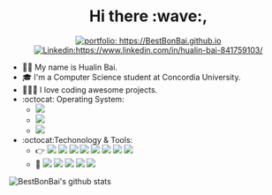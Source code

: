 <h1 align="center"> Hi there :wave:, </h1>

<p align="center">
<a href="https://BestBonBai.github.io"><img src="https://img.shields.io/badge/Portfolio-BestBonBai-informational" alt="portfolio: https://BestBonBai.github.io"></a>
<a href="https://www.linkedin.com/in/hualin-bai-841759103/"><img src="https://img.shields.io/badge/-Best_Bai-%230077B5.svg?&style=flat&logo=linkedin&logoColor=white" alt="Linkedin:https://www.linkedin.com/in/hualin-bai-841759103/"></a>
</p>

- :man_technologist: My name is Hualin Bai.
- 🎓  I'm a Computer Science student at Concordia University. 
- 👨🏻‍💻  I love coding awesome projects. 
- :octocat: Operating System: 
    + [![](https://img.shields.io/badge/Windows-10-blue.svg?style=plastic&logo=windows)](https://shields.io/)
    + [![](https://img.shields.io/badge/Apple-macOS-white.svg?style=plastic&logo=apple)](https://shields.io/)
    + [![](https://img.shields.io/badge/Linux-Ubuntu-orange.svg?style=plastic&logo=Ubuntu)](https://shields.io/)
- :octocat:Techonology & Tools: 
    + :point_right:
     [![](https://img.shields.io/badge/Java-8-success.svg?style=plastic&logo=Java)](https://shields.io/)
     [![](https://img.shields.io/badge/C++-11+-success.svg?style=plastic&logo=C)](https://shields.io/)
     [![](https://img.shields.io/badge/HTML-5-success.svg?style=plastic&logo=HTML5)](https://shields.io/)
     [![](https://img.shields.io/badge/CSS-success.svg?style=plastic&logo=CSS3)](https://shields.io/)
     [![](https://img.shields.io/badge/JavaScript-success.svg?style=plastic&logo=JavaScript)](https://shields.io/)
     [![](https://img.shields.io/badge/MySQL-white.svg?style=plastic&logo=MySQL)](https://shields.io/)
     [![](https://img.shields.io/badge/PHP-7-success.svg?style=plastic&logo=PHP)](https://shields.io/)
     [![](https://img.shields.io/badge/Python-3.6+-success.svg?style=plastic&logo=Python)](https://shields.io/)
    + :whale:
     [![](https://img.shields.io/badge/IntelliJ_IDEA-important.svg?style=plastic&logo=IntelliJ-IDEA)](https://shields.io/)
     [![](https://img.shields.io/badge/Visual_Studio-blueviolet.svg?style=plastic&logo=Visual-Studio)](https://shields.io/)
     [![](https://img.shields.io/badge/Visual_Studio_Code-blue.svg?style=plastic&logo=Visual-Studio-Code)](https://shields.io/)
     [![](https://img.shields.io/badge/PyCharm-success.svg?style=plastic&logo=PyCharm)](https://shields.io/)
     [![](https://img.shields.io/badge/PhpStorm-yellow.svg?style=plastic&logo=PhpStorm)](https://shields.io/)

 
![BestBonBai's github stats](https://github-readme-stats.vercel.app/api?username=BestBonBai&show_icons=true&theme=tokyonight&count_private=true)


